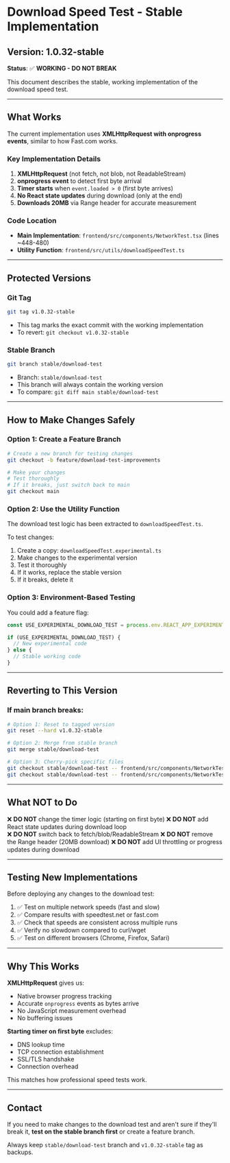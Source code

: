 # Download Speed Test - Stable Implementation

## Version: 1.0.32-stable

**Status**: ✅ **WORKING - DO NOT BREAK**

This document describes the stable, working implementation of the download speed test.

---

## What Works

The current implementation uses **XMLHttpRequest with onprogress events**, similar to how Fast.com works.

### Key Implementation Details

1. **XMLHttpRequest** (not fetch, not blob, not ReadableStream)
2. **onprogress event** to detect first byte arrival
3. **Timer starts** when `event.loaded > 0` (first byte arrives)
4. **No React state updates** during download (only at the end)
5. **Downloads 20MB** via Range header for accurate measurement

### Code Location

- **Main Implementation**: `frontend/src/components/NetworkTest.tsx` (lines ~448-480)
- **Utility Function**: `frontend/src/utils/downloadSpeedTest.ts`

---

## Protected Versions

### Git Tag
```bash
git tag v1.0.32-stable
```
- This tag marks the exact commit with the working implementation
- To revert: `git checkout v1.0.32-stable`

### Stable Branch
```bash
git branch stable/download-test
```
- Branch: `stable/download-test`
- This branch will always contain the working version
- To compare: `git diff main stable/download-test`

---

## How to Make Changes Safely

### Option 1: Create a Feature Branch
```bash
# Create a new branch for testing changes
git checkout -b feature/download-test-improvements

# Make your changes
# Test thoroughly
# If it breaks, just switch back to main
git checkout main
```

### Option 2: Use the Utility Function
The download test logic has been extracted to `downloadSpeedTest.ts`. 

To test changes:
1. Create a copy: `downloadSpeedTest.experimental.ts`
2. Make changes to the experimental version
3. Test it thoroughly
4. If it works, replace the stable version
5. If it breaks, delete it

### Option 3: Environment-Based Testing
You could add a feature flag:

```typescript
const USE_EXPERIMENTAL_DOWNLOAD_TEST = process.env.REACT_APP_EXPERIMENTAL_FEATURES === 'true';

if (USE_EXPERIMENTAL_DOWNLOAD_TEST) {
  // New experimental code
} else {
  // Stable working code
}
```

---

## Reverting to This Version

### If main branch breaks:
```bash
# Option 1: Reset to tagged version
git reset --hard v1.0.32-stable

# Option 2: Merge from stable branch
git merge stable/download-test

# Option 3: Cherry-pick specific files
git checkout stable/download-test -- frontend/src/components/NetworkTest.tsx
git checkout stable/download-test -- frontend/src/components/NetworkTest.js
```

---

## What NOT to Do

❌ **DO NOT** change the timer logic (starting on first byte)
❌ **DO NOT** add React state updates during download loop  
❌ **DO NOT** switch back to fetch/blob/ReadableStream
❌ **DO NOT** remove the Range header (20MB download)
❌ **DO NOT** add UI throttling or progress updates during download

---

## Testing New Implementations

Before deploying any changes to the download test:

1. ✅ Test on multiple network speeds (fast and slow)
2. ✅ Compare results with speedtest.net or fast.com
3. ✅ Check that speeds are consistent across multiple runs
4. ✅ Verify no slowdown compared to curl/wget
5. ✅ Test on different browsers (Chrome, Firefox, Safari)

---

## Why This Works

**XMLHttpRequest** gives us:
- Native browser progress tracking
- Accurate `onprogress` events as bytes arrive
- No JavaScript measurement overhead
- No buffering issues

**Starting timer on first byte** excludes:
- DNS lookup time
- TCP connection establishment
- SSL/TLS handshake
- Connection overhead

This matches how professional speed tests work.

---

## Contact

If you need to make changes to the download test and aren't sure if they'll break it, **test on the stable branch first** or create a feature branch.

Always keep `stable/download-test` branch and `v1.0.32-stable` tag as backups.

